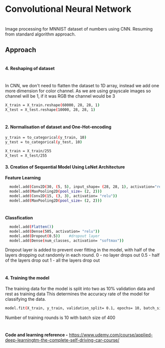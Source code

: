 # Convolutional Neural Network
#
#
Image processing for MNNIST dataset of numbers using CNN.
Resuming from standard algorithm approach.


## Approach 
#
#
#### 4. Reshaping of dataset
#
In CNN, we don't need to flatten the dataset to 1D array, instead we add one more dimension for color channel.
As we are using grayscale images so channel will be 1, if it was RGB the channel would be 3
```sh
X_train = X_train.reshape(60000, 28, 28, 1)
X_test = X_test.reshape(10000, 28, 28, 1)
```
#
#
#### 2. Normalisation of dataset and One-Hot-encoding

```sh
y_train = to_categorical(y_train, 10)
y_test = to_categorical(y_test, 10)
 
X_train = X_train/255
X_test = X_test/255
```

#### 3. Creation of Sequential Model Using LeNet Architecture

**Feature Learning**
```sh
  model.add(Conv2D(30, (5, 5), input_shape= (28, 28, 1), activation="relu"))    
  model.add(MaxPooling2D(pool_size= (2, 2)))     
  model.add(Conv2D(15, (3, 3), activation= "relu"))    
  model.add(MaxPooling2D(pool_size= (2, 2)))    
```
#
**Classfication**
```sh
  model.add(Flatten()) 
  model.add(Dense(505, activation= "relu"))     
  model.add(Dropout(0.5))    #dropout layer
  model.add(Dense(num_classes, activation= "softmax"))    
```
Dropout layer is added to prevent over fitting in the model, with half of the layers dropping out randomly in each round.
0 - no layer drops out
0.5 - half of the layers drop out
1 - all the layers drop out
#
#
#### 4. Training the model
The training data for the model is split into two as 10% validation data and rest as training data
This determines the accuracy rate of the model for classifying the data.
```sh
model.fit(X_train, y_train, validation_split= 0.1, epochs= 10, batch_size= 400, verbose= 1, shuffle= 1)
```
Number of training rounds is 10 with batch size of 400
#

**Code and learning reference -**
https://www.udemy.com/course/applied-deep-learningtm-the-complete-self-driving-car-course/


